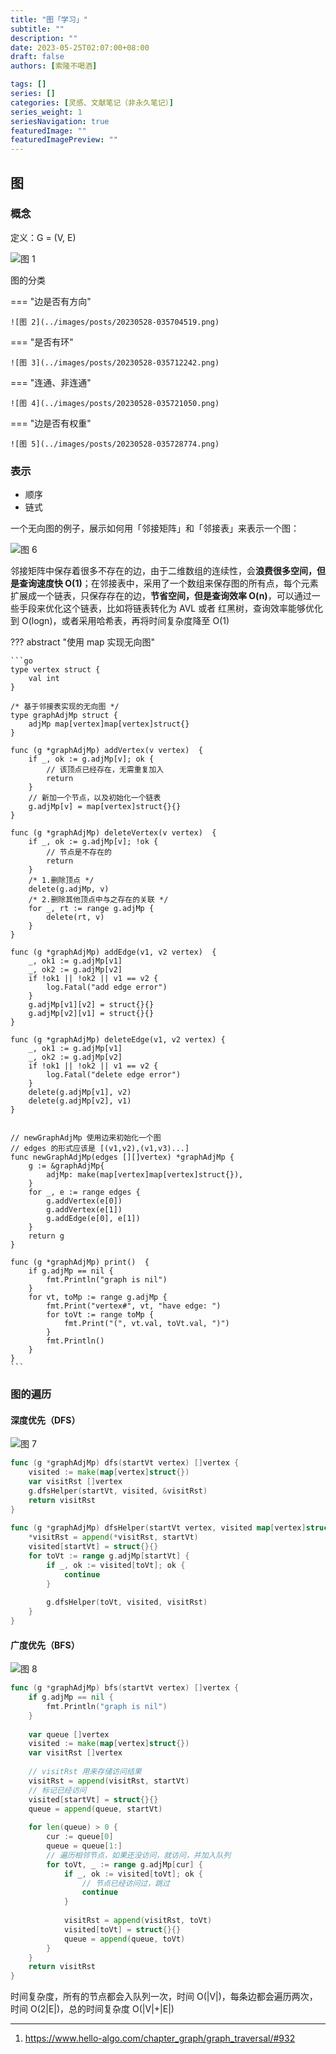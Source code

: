 ```yaml
---
title: "图「学习」"
subtitle: ""
description: ""
date: 2023-05-25T02:07:00+08:00
draft: false
authors: [索隆不喝酒]

tags: []
series: []
categories: [灵感、文献笔记（非永久笔记）]
series_weight: 1
seriesNavigation: true
featuredImage: ""
featuredImagePreview: ""
---
```

<!--more-->

## 图

### 概念

定义：G = (V, E)

![图 1](../images/posts/20230528-035608829.png)  

图的分类

=== "边是否有方向"

	![图 2](../images/posts/20230528-035704519.png)  

=== "是否有环"

	![图 3](../images/posts/20230528-035712242.png)  

=== "连通、非连通"

	![图 4](../images/posts/20230528-035721050.png)  

=== "边是否有权重"

	![图 5](../images/posts/20230528-035728774.png)  

### 表示

- 顺序
- 链式

一个无向图的例子，展示如何用「邻接矩阵」和「邻接表」来表示一个图：

![图 6](../images/posts/20230528-035848785.png)  

邻接矩阵中保存着很多不存在的边，由于二维数组的连续性，会**浪费很多空间，但是查询速度快 O(1)**；在邻接表中，采用了一个数组来保存图的所有点，每个元素扩展成一个链表，只保存存在的边，**节省空间，但是查询效率 O(n)**，可以通过一些手段来优化这个链表，比如将链表转化为 AVL 或者 红黑树，查询效率能够优化到 O(logn)，或者采用哈希表，再将时间复杂度降至 O(1)

??? abstract "使用 map 实现无向图"

	```go
	type vertex struct {  
		val int  
	}  
	
	/* 基于邻接表实现的无向图 */
	type graphAdjMp struct {  
		adjMp map[vertex]map[vertex]struct{}  
	}  
	
	func (g *graphAdjMp) addVertex(v vertex)  {  
		if _, ok := g.adjMp[v]; ok {  
			// 该顶点已经存在，无需重复加入  
			return  
		}  
		// 新加一个节点，以及初始化一个链表  
		g.adjMp[v] = map[vertex]struct{}{}  
	}  
	
	func (g *graphAdjMp) deleteVertex(v vertex)  {  
		if _, ok := g.adjMp[v]; !ok {  
			// 节点是不存在的  
			return  
		}  
		/* 1.删除顶点 */   
		delete(g.adjMp, v)  
		/* 2.删除其他顶点中与之存在的关联 */   
		for _, rt := range g.adjMp {  
			delete(rt, v)  
		}  
	}  
	
	func (g *graphAdjMp) addEdge(v1, v2 vertex)  {  
		_, ok1 := g.adjMp[v1]  
		_, ok2 := g.adjMp[v2]  
		if !ok1 || !ok2 || v1 == v2 {  
			log.Fatal("add edge error")  
		}  
		g.adjMp[v1][v2] = struct{}{}  
		g.adjMp[v2][v1] = struct{}{}  
	}  
	
	func (g *graphAdjMp) deleteEdge(v1, v2 vertex) {  
		_, ok1 := g.adjMp[v1]  
		_, ok2 := g.adjMp[v2]  
		if !ok1 || !ok2 || v1 == v2 {  
			log.Fatal("delete edge error")  
		}  
		delete(g.adjMp[v1], v2)  
		delete(g.adjMp[v2], v1)  
	}  
	
	
	// newGraphAdjMp 使用边来初始化一个图  
	// edges 的形式应该是 [(v1,v2),(v1,v3)...]
	func newGraphAdjMp(edges [][]vertex) *graphAdjMp {  
		g := &graphAdjMp{  
			adjMp: make(map[vertex]map[vertex]struct{}),  
		}  
		for _, e := range edges {  
			g.addVertex(e[0])  
			g.addVertex(e[1])  
			g.addEdge(e[0], e[1])  
		}  
		return g  
	}  
	
	func (g *graphAdjMp) print()  {  
		if g.adjMp == nil {  
			fmt.Println("graph is nil")  
		}  
		for vt, toMp := range g.adjMp {  
			fmt.Print("vertex#", vt, "have edge: ")  
			for toVt := range toMp {  
				fmt.Print("(", vt.val, toVt.val, ")")  
			}  
			fmt.Println()  
		}  
	}
	```
### 图的遍历

#### 深度优先（DFS）

![图 7](../images/posts/20230528-040630257.png)  

```go
func (g *graphAdjMp) dfs(startVt vertex) []vertex {  
	visited := make(map[vertex]struct{})  
	var visitRst []vertex  
	g.dfsHelper(startVt, visited, &visitRst)  
	return visitRst  
}  
  
func (g *graphAdjMp) dfsHelper(startVt vertex, visited map[vertex]struct{}, visitRst *[]vertex)  {  
	*visitRst = append(*visitRst, startVt)  
	visited[startVt] = struct{}{}  
	for toVt := range g.adjMp[startVt] {  
		if _, ok := visited[toVt]; ok {  
			continue  
		}  
	
		g.dfsHelper(toVt, visited, visitRst)  
	}  
}
```

#### 广度优先（BFS）

![图 8](../images/posts/20230528-040639405.png)  

```go
func (g *graphAdjMp) bfs(startVt vertex) []vertex {  
	if g.adjMp == nil {  
		fmt.Println("graph is nil")  
	}  
	
	var queue []vertex  
	visited := make(map[vertex]struct{})  
	var visitRst []vertex  
	
	// visitRst 用来存储访问结果  
	visitRst = append(visitRst, startVt)  
	// 标记已经访问  
	visited[startVt] = struct{}{}  
	queue = append(queue, startVt)  
	
	for len(queue) > 0 {  
		cur := queue[0]  
		queue = queue[1:]  
		// 遍历相邻节点，如果还没访问，就访问，并加入队列  
		for toVt, _ := range g.adjMp[cur] {  
			if _, ok := visited[toVt]; ok {  
				// 节点已经访问过，跳过  
				continue  
			}  
	
			visitRst = append(visitRst, toVt)  
			visited[toVt] = struct{}{}  
			queue = append(queue, toVt)  
		}  
	}  
	return visitRst  
}
```

时间复杂度，所有的节点都会入队列一次，时间 O(|V|)，每条边都会遍历两次，时间 O(2|E|)，总的时间复杂度 O(|V|+|E|)









---
1. https://www.hello-algo.com/chapter_graph/graph_traversal/#932